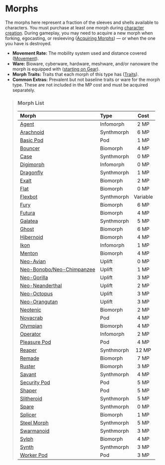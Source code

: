 # Morphs

The morphs here represent a fraction of the sleeves and shells available to characters. You must purchase at least one morph during [character creation](../04/01-character-stats.md). During gameplay, you may need to acquire a new morph when forking, egocasting, or resleeving ([Acquiring Morphs](../15/03-acquiring-morphs.md)) — or when the one you have is destroyed.

<div class="stat-list">

- **Movement Rate:** The mobility system used and distance covered ([Movement](../12/24-movement.md)).
- **Ware:** Bioware, cyberware, hardware, meshware, and/or nanoware the morph is equipped with ([starting on Gear](../16/05-common-tech-and-ware.md)).
- **Morph Traits:** Traits that each morph of this type has ([Traits](../04/28-traits.md)).
- **Common Extras:** Prevalent but not baseline traits or ware for the morph type. These are not included in the MP cost and must be acquired separately.

</div>

<blockquote class="framed-table">

### Morph List

<!--sorted-->
| Morph                                                                                   | Type       |    Cost    |
| :-------------------------------------------------------------------------------------- | :--------- | :--------: |
| [Agent](../04/26-infomorphs.md#agent)                                                   | Infomorph  | 2&nbsp;MP  |
| [Arachnoid](../04/25-synthmorphs.md#arachnoid)                                          | Synthmorph | 6&nbsp;MP  |
| [Basic Pod](../04/23-pod-biomorphs.md#basic-pod)                                        | Pod        | 1&nbsp;MP  |
| [Bouncer](../04/22-common-biomorphs.md#bouncer)                                         | Biomorph   | 4&nbsp;MP  |
| [Case](../04/25-synthmorphs.md#case)                                                    | Synthmorph | 0&nbsp;MP  |
| [Digimorph](../04/26-infomorphs.md#digimorph)                                           | Infomorph  | 0&nbsp;MP  |
| [Dragonfly](../04/25-synthmorphs.md#dragonfly)                                          | Synthmorph | 1&nbsp;MP  |
| [Exalt](../04/22-common-biomorphs.md#exalt)                                             | Biomorph   | 2&nbsp;MP  |
| [Flat](../04/22-common-biomorphs.md#flat)                                               | Biomorph   | 0&nbsp;MP  |
| [Flexbot](../04/25-synthmorphs.md#flexbot)                                              | Synthmorph |  Variable  |
| [Fury](../04/22-common-biomorphs.md#fury)                                               | Biomorph   | 6&nbsp;MP  |
| [Futura](../04/22-common-biomorphs.md#futura)                                           | Biomorph   | 4&nbsp;MP  |
| [Galatea](../04/25-synthmorphs.md#galatea)                                              | Synthmorph | 5&nbsp;MP  |
| [Ghost](../04/22-common-biomorphs.md#ghost)                                             | Biomorph   | 6&nbsp;MP  |
| [Hibernoid](../04/22-common-biomorphs.md#hibernoid)                                     | Biomorph   | 4&nbsp;MP  |
| [Ikon](../04/26-infomorphs.md#ikon)                                                     | Infomorph  | 1&nbsp;MP  |
| [Menton](../04/22-common-biomorphs.md#menton)                                           | Biomorph   | 4&nbsp;MP  |
| [Neo-Avian](../04/24-uplift-biomorphs.md#neo-avian)                                     | Uplift     | 0&nbsp;MP  |
| [Neo-Bonobo/<wbr>Neo-Chimpanzee](../04/24-uplift-biomorphs.md#neo-bonoboneo-chimpanzee) | Uplift     | 1&nbsp;MP  |
| [Neo-Gorilla](../04/24-uplift-biomorphs.md#neo-gorilla)                                 | Uplift     | 3&nbsp;MP  |
| [Neo-Neanderthal](../04/24-uplift-biomorphs.md#neo-neanderthal)                         | Uplift     | 2&nbsp;MP  |
| [Neo-Octopus](../04/24-uplift-biomorphs.md#neo-octopus)                                 | Uplift     | 3&nbsp;MP  |
| [Neo-Orangutan](../04/24-uplift-biomorphs.md#neo-orangutan)                             | Uplift     | 3&nbsp;MP  |
| [Neotenic](../04/22-common-biomorphs.md#neotenic)                                       | Biomorph   | 2&nbsp;MP  |
| [Novacrab](../04/23-pod-biomorphs.md#novacrab)                                          | Pod        | 4&nbsp;MP  |
| [Olympian](../04/22-common-biomorphs.md#olympian)                                       | Biomorph   | 4&nbsp;MP  |
| [Operator](../04/26-infomorphs.md#operator)                                             | Infomorph  | 2&nbsp;MP  |
| [Pleasure Pod](../04/23-pod-biomorphs.md#pleasure-pod)                                  | Pod        | 4&nbsp;MP  |
| [Reaper](../04/25-synthmorphs.md#reaper)                                                | Synthmorph | 12&nbsp;MP |
| [Remade](../04/22-common-biomorphs.md#remade)                                           | Biomorph   | 7&nbsp;MP  |
| [Ruster](../04/22-common-biomorphs.md#ruster)                                           | Biomorph   | 3&nbsp;MP  |
| [Savant](../04/25-synthmorphs.md#savant)                                                | Synthmorph | 4&nbsp;MP  |
| [Security Pod](../04/23-pod-biomorphs.md#security-pod)                                  | Pod        | 5&nbsp;MP  |
| [Shaper](../04/23-pod-biomorphs.md#shaper)                                              | Pod        | 5&nbsp;MP  |
| [Slitheroid](../04/25-synthmorphs.md#slitheroid)                                        | Synthmorph | 5&nbsp;MP  |
| [Spare](../04/25-synthmorphs.md#spare)                                                  | Synthmorph | 0&nbsp;MP  |
| [Splicer](../04/22-common-biomorphs.md#splicer)                                         | Biomorph   | 1&nbsp;MP  |
| [Steel Morph](../04/25-synthmorphs.md#steel-morph)                                      | Synthmorph | 5&nbsp;MP  |
| [Swarmanoid](../04/25-synthmorphs.md#swarmanoid)                                        | Synthmorph | 3&nbsp;MP  |
| [Sylph](../04/22-common-biomorphs.md#sylph)                                             | Biomorph   | 4&nbsp;MP  |
| [Synth](../04/25-synthmorphs.md#synth)                                                  | Synthmorph | 3&nbsp;MP  |
| [Worker Pod](../04/23-pod-biomorphs.md#worker-pod)                                      | Pod        | 3&nbsp;MP  |
<!--end-sort-->

</blockquote>
